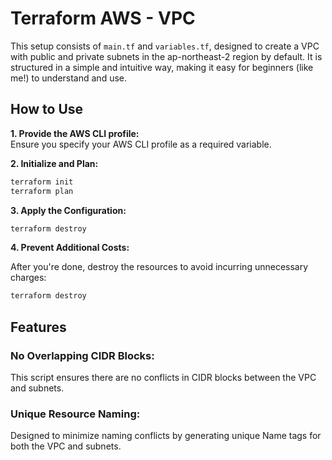 # Terraform AWS - VPC
This setup consists of `main.tf` and `variables.tf`, designed to create a VPC with public and private subnets in the ap-northeast-2 region by default.
It is structured in a simple and intuitive way, making it easy for beginners (like me!) to understand and use.

## How to Use

**1. Provide the AWS CLI profile:**</br>
Ensure you specify your AWS CLI profile as a required variable.

**2. Initialize and Plan:**

```bash
terraform init
terraform plan
```

**3. Apply the Configuration:**</br>

```bash
terraform destroy
```

**4. Prevent Additional Costs:**</br>

After you're done, destroy the resources to avoid incurring unnecessary charges:

```bash
terraform destroy
```

## Features
### No Overlapping CIDR Blocks:
This script ensures there are no conflicts in CIDR blocks between the VPC and subnets.

### Unique Resource Naming:
Designed to minimize naming conflicts by generating unique Name tags for both the VPC and subnets.
 